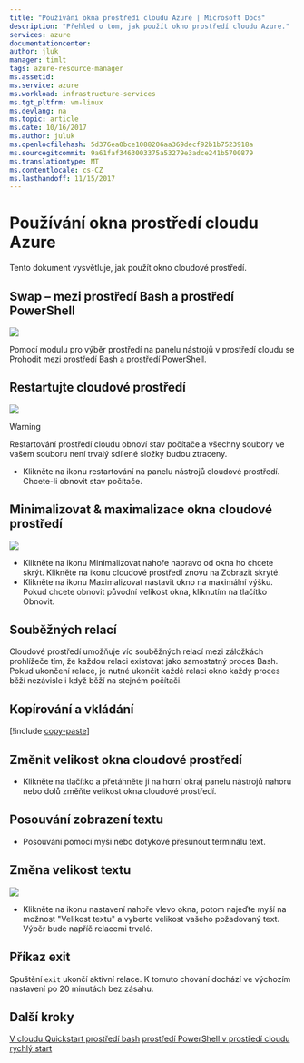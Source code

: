 ```yaml
---
title: "Používání okna prostředí cloudu Azure | Microsoft Docs"
description: "Přehled o tom, jak použít okno prostředí cloudu Azure."
services: azure
documentationcenter: 
author: jluk
manager: timlt
tags: azure-resource-manager
ms.assetid: 
ms.service: azure
ms.workload: infrastructure-services
ms.tgt_pltfrm: vm-linux
ms.devlang: na
ms.topic: article
ms.date: 10/16/2017
ms.author: juluk
ms.openlocfilehash: 5d376ea0bce1088206aa369decf92b1b7523918a
ms.sourcegitcommit: 9a61faf3463003375a53279e3adce241b5700879
ms.translationtype: MT
ms.contentlocale: cs-CZ
ms.lasthandoff: 11/15/2017
---
```

# <a name="using-the-azure-cloud-shell-window"></a>Používání okna prostředí cloudu Azure

Tento dokument vysvětluje, jak použít okno cloudové prostředí.

## <a name="swap-between-bash-and-powershell-environments"></a>Swap – mezi prostředí Bash a prostředí PowerShell
![](media/using-the-shell-window/env-selector.png)

Pomocí modulu pro výběr prostředí na panelu nástrojů v prostředí cloudu se Prohodit mezi prostředí Bash a prostředí PowerShell.

## <a name="restart-cloud-shell"></a>Restartujte cloudové prostředí
![](media/using-the-shell-window/restart.png)
> [!WARNING]
> Restartování prostředí cloudu obnoví stav počítače a všechny soubory ve vašem souboru není trvalý sdílené složky budou ztraceny.

* Klikněte na ikonu restartování na panelu nástrojů cloudové prostředí. Chcete-li obnovit stav počítače.

## <a name="minimize--maximize-cloud-shell-window"></a>Minimalizovat & maximalizace okna cloudové prostředí
![](media/using-the-shell-window/minmax.png)
* Klikněte na ikonu Minimalizovat nahoře napravo od okna ho chcete skrýt. Klikněte na ikonu cloudové prostředí znovu na Zobrazit skryté.
* Klikněte na ikonu Maximalizovat nastavit okno na maximální výšku. Pokud chcete obnovit původní velikost okna, kliknutím na tlačítko Obnovit.

## <a name="concurrent-sessions"></a>Souběžných relací
Cloudové prostředí umožňuje víc souběžných relací mezi záložkách prohlížeče tím, že každou relaci existovat jako samostatný proces Bash.
Pokud ukončení relace, je nutné ukončit každé relaci okno každý proces běží nezávisle i když běží na stejném počítači.

## <a name="copy-and-paste"></a>Kopírování a vkládání
[!include [copy-paste](../../includes/cloud-shell-copy-paste.md)]

## <a name="resize-cloud-shell-window"></a>Změnit velikost okna cloudové prostředí
* Klikněte na tlačítko a přetáhněte ji na horní okraj panelu nástrojů nahoru nebo dolů změňte velikost okna cloudové prostředí.

## <a name="scrolling-text-display"></a>Posouvání zobrazení textu
* Posouvání pomocí myši nebo dotykové přesunout terminálu text.

## <a name="changing-the-text-size"></a>Změna velikost textu
![](media/using-the-shell-window/text-size.png)
* Klikněte na ikonu nastavení nahoře vlevo okna, potom najeďte myší na možnost "Velikost textu" a vyberte velikost vašeho požadovaný text. Výběr bude napříč relacemi trvalé.

## <a name="exit-command"></a>Příkaz exit
Spuštění `exit` ukončí aktivní relace. K tomuto chování dochází ve výchozím nastavení po 20 minutách bez zásahu.

## <a name="next-steps"></a>Další kroky

[V cloudu Quickstart prostředí bash](quickstart.md)
[prostředí PowerShell v prostředí cloudu rychlý start](quickstart-powershell.md)